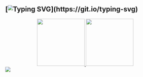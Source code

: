 ##  [![Typing SVG](https://readme-typing-svg.demolab.com?font=Fira+Code&pause=1000&color=00FF00&width=435&lines=No+matter+where+you+go%2C+;everybody's+connected.;The+body+exists+only+to%2C;verify+one's+own+existence.)](https://git.io/typing-svg)



<div align="center">
  <a href="https://github.com/moonixt">
  <img height="150em" src="https://github-readme-stats.vercel.app/api?username=moonixt&show_icons=true&theme=graywhite&include_all_commits=true&count_private=true"/>
  <img height="150em" src="https://github-readme-stats.vercel.app/api/top-langs/?username=moonixt&layout=compact&langs_count=7&theme=graywhite"/>
</div>

<div> 
  <a href="https://www.linkedin.com/in/dwi7" target="_blank"><img src="https://img.shields.io/badge/-LinkedIn-%230077B5?style=for-the-badge&logo=linkedin&logoColor=white" target="_blank"></a> 
  
</div>
